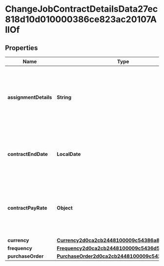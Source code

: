 

# ChangeJobContractDetailsData27ec818d10d010000386ce823ac20107AllOf


## Properties

| Name | Type | Description | Notes |
|------------ | ------------- | ------------- | -------------|
|**assignmentDetails** | **String** | The new contract assignment details for the contingent worker as of the effective date. |  [optional] |
|**contractEndDate** | **LocalDate** | The contract end date for the position as of this business process. |  [optional] |
|**contractPayRate** | **Object** | The new contract pay rate for the contingent worker as of the effective date. |  [optional] |
|**currency** | [**Currency2d0ca2cb2448100009c54386a8570e07**](Currency2d0ca2cb2448100009c54386a8570e07.md) |  |  [optional] |
|**frequency** | [**Frequency2d0ca2cb2448100009c5436d5d670e06**](Frequency2d0ca2cb2448100009c5436d5d670e06.md) |  |  [optional] |
|**purchaseOrder** | [**PurchaseOrder2d0ca2cb2448100009c5433bcff60e05**](PurchaseOrder2d0ca2cb2448100009c5433bcff60e05.md) |  |  [optional] |



